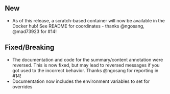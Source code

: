 ## New
 - As of this release, a scratch-based container will now be available in the Docker hub! See README for coordinates - thanks @ngosang, @mad73923 for #14!

## Fixed/Breaking
 - The documentation and code for the summary/content annotation were reversed. This is now fixed, but may lead to reversed messages if you got used to the incorrect behavior. Thanks @ngosang for reporting in #14!
 - Documentation now includes the environment variables to set for overrides

